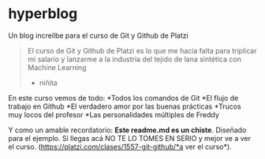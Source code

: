 # hyperblog
Un blog increilbe para el curso de Git y Github de Platzi
>El curso de Git y Github de Platzi es lo que me hacía falta para triplicar mi salario y lanzarme a la industria del tejido de lana sintética con Machine Learning
> - niñita

En este curso vemos de todo:
*Todos los comandos de Git
*El flujo de trabajo en Github
*El verdadero amor por las buenas prácticas
*Trucos muy locos del profesor
*Las personalidades múltiples de Freddy

Y como un amable recordatorio: **Este readme.md es un chiste**. Diseñado para el ejemplo. Si llegas acá NO TE LO TOMES EN SERIO y mejor ve a ver el curso. (https://platzi.com/clases/1557-git-github/*a ver el curso*).
